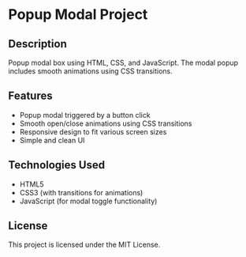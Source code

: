 # Popup Modal Project

## Description

Popup modal box using HTML, CSS, and JavaScript. The modal popup includes smooth animations using CSS transitions. 

## Features

- Popup modal triggered by a button click
- Smooth open/close animations using CSS transitions
- Responsive design to fit various screen sizes
- Simple and clean UI

## Technologies Used

- HTML5
- CSS3 (with transitions for animations)
- JavaScript (for modal toggle functionality)

## License

This project is licensed under the MIT License.
